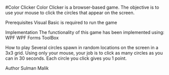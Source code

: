 #Color Clicker
Color Clicker is a browser-based game. The objective is to use your mouse to click the circles that appear on the screen.

Prerequisites
Visual Basic is required to run the game

Implementation
The functionality of this game has been implemented using:
WPF
WPF Forms
ToolBox

How to play
Several circles spawn in random locations on the screen in a 3x3 grid. Using only your mouse, your job is to click as many circles as you can in 30 seconds. Each circle you click gives you 1 point.

Author
Sulman Malik